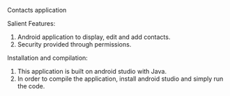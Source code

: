 Contacts application

Salient Features:
1) Android application to display, edit and add contacts.
2) Security provided through permissions.

Installation and compilation:
1) This application is built on android studio with Java.
2) In order to compile the application, install android studio and simply run the code.
